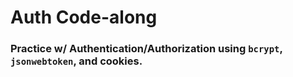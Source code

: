 # Auth Code-along
### Practice w/ Authentication/Authorization using `bcrypt`, `jsonwebtoken`, and cookies.
